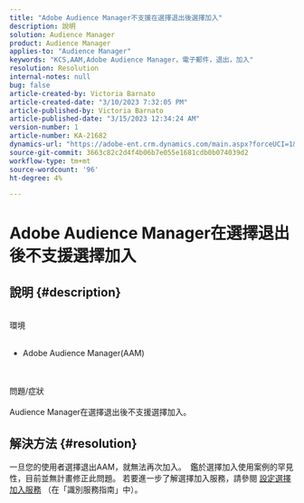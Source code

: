 ```yaml
---
title: "Adobe Audience Manager不支援在選擇退出後選擇加入"
description: 說明
solution: Audience Manager
product: Audience Manager
applies-to: "Audience Manager"
keywords: "KCS,AAM,Adobe Audience Manager，電子郵件，退出，加入"
resolution: Resolution
internal-notes: null
bug: false
article-created-by: Victoria Barnato
article-created-date: "3/10/2023 7:32:05 PM"
article-published-by: Victoria Barnato
article-published-date: "3/15/2023 12:34:24 AM"
version-number: 1
article-number: KA-21682
dynamics-url: "https://adobe-ent.crm.dynamics.com/main.aspx?forceUCI=1&pagetype=entityrecord&etn=knowledgearticle&id=98eb3a3a-7abf-ed11-83ff-6045bd006b3d"
source-git-commit: 3663c82c2d4f4b06b7e055e1681cdb0b074039d2
workflow-type: tm+mt
source-wordcount: '96'
ht-degree: 4%

---
```


# Adobe Audience Manager在選擇退出後不支援選擇加入

## 說明 {#description}

<br>環境<br><br>
- Adobe Audience Manager(AAM)

<br><br>問題/症狀<br><br>
Audience Manager在選擇退出後不支援選擇加入。


## 解決方法 {#resolution}


一旦您的使用者選擇退出AAM，就無法再次加入。  鑑於選擇加入使用案例的罕見性，目前並無計畫修正此問題。 若要進一步了解選擇加入服務，請參閱 [設定選擇加入服務](https://experienceleague.adobe.com/docs/id-service/using/implementation/opt-in-service/getting-started.html) （在「識別服務指南」中）。
